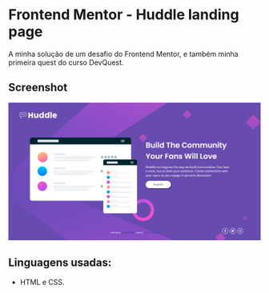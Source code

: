 # Frontend Mentor - Huddle landing page

A minha solução de um desafio do Frontend Mentor, e também minha primeira quest do curso DevQuest.

## Screenshot

![](./Screenshot_1.png)

## Linguagens usadas:

- HTML e CSS.